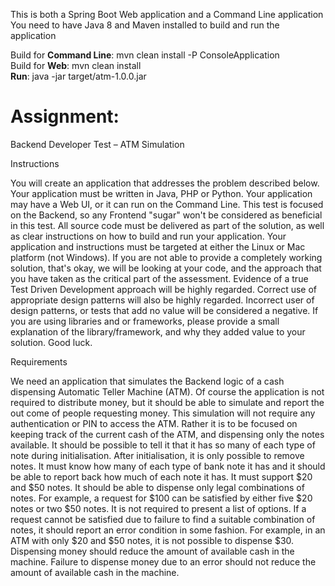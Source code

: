 This is both a Spring Boot Web application and a Command Line application
You need to have Java 8 and Maven installed to build and run the application

Build for <b>Command Line</b>: mvn clean install -P ConsoleApplication<br>
Build for <b>Web</b>:          mvn clean install<br>
<b>Run</b>: java -jar target/atm-1.0.0.jar<br>


<h1>Assignment:</h1>

Backend Developer Test – ATM Simulation

Instructions

You will create an application that addresses the problem described below. 
Your application must be written in Java, PHP or Python. 
Your application may have a Web UI, or it can run on the Command Line. This test is focused on the Backend, so any Frontend "sugar" won't be considered as beneficial in this test.
All source code must be delivered as part of the solution, as well as clear instructions on how to build and run your application. 
Your application and instructions must be targeted at either the Linux or Mac platform (not Windows).
If you are not able to provide a completely working solution, that's okay, we will be looking at your code, and the approach that you have taken as the critical part of the assessment.
Evidence of a true Test Driven Development approach will be highly regarded. 
Correct use of appropriate design patterns will also be highly regarded.
Incorrect user of design patterns, or tests that add no value will be considered a negative.
If you are using libraries and or frameworks, please provide a small explanation of the library/framework, and why they added value to your solution.
Good luck.

Requirements

We need an application that simulates the Backend logic of a cash dispensing Automatic Teller Machine (ATM). 
Of course the application is not required to distribute money, but it should be able to simulate and report the out come of people requesting money. 
This simulation will not require any authentication or PIN to access the ATM. 
Rather it is to be focused on keeping track of the current cash of the ATM, and dispensing only the notes available.
It should be possible to tell it that it has so many of each type of note during initialisation. After initialisation, it is only possible to remove notes.
It must know how many of each type of bank note it has and it should be able to report back how much of each note it has.
It must support $20 and $50 notes.
It should be able to dispense only legal combinations of notes. For example, a request for $100 can be satisfied by either five $20 notes or two $50 notes. It is not required to present a list of options.
If a request cannot be satisfied due to failure to find a suitable combination of notes, it should report an error condition in some fashion. For example, in an ATM with only $20 and $50 notes, it is not possible to dispense $30. 
Dispensing money should reduce the amount of available cash in the machine. 
Failure to dispense money due to an error should not reduce the amount of available cash in the machine.


